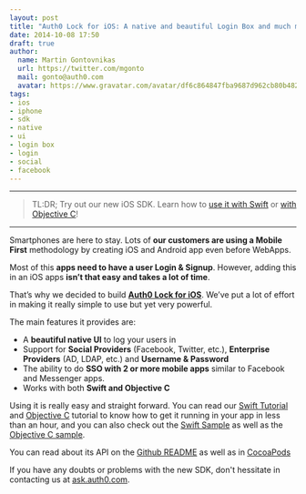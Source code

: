 ```yaml
---
layout: post
title: "Auth0 Lock for iOS: A native and beautiful Login Box and much more"
date: 2014-10-08 17:50
draft: true
author:
  name: Martin Gontovnikas
  url: https://twitter.com/mgonto
  mail: gonto@auth0.com
  avatar: https://www.gravatar.com/avatar/df6c864847fba9687d962cb80b482764?size=200
tags:
- ios
- iphone
- sdk
- native
- ui
- login box
- login
- social
- facebook
---
```

------------------------------------------------------

> TL:DR; Try out our new iOS SDK. Learn how to [use it with Swift](https://docs.auth0.com/native-platforms/ios-swift) or [with Objective C](https://docs.auth0.com/native-platforms/ios-objc)!

------------------------------------------------------


Smartphones are here to stay. Lots of **our customers are using a Mobile First** methodology by creating iOS and Android app even before WebApps.

Most of this **apps need to have a user Login & Signup**. However, adding this in an iOS apps **isn’t that easy and takes a lot of time**.

That’s why we decided to build **[Auth0 Lock for iOS](https://github.com/auth0/auth0.ios)**. We’ve put a lot of effort in making it really simple to use but yet very powerful.

<!-- more -->

The main features it provides are:

* A **beautiful native UI** to log your users in
* Support for **Social Providers** (Facebook, Twitter, etc.), **Enterprise Providers** (AD, LDAP, etc.) and **Username & Password**
* The ability to do **SSO with 2 or more mobile apps** similar to Facebook and Messenger apps.
* Works with both **Swift and Objective C**

Using it is really easy and straight forward. You can read our [Swift Tutorial](https://docs.auth0.com/native-platforms/ios-swift) and [Objective C](https://docs.auth0.com/native-platforms/ios-objc) tutorial to know how to get it running in your app in less than an hour, and you can also check out the [Swift Sample](https://github.com/auth0/Auth0.iOS/tree/master/Examples/basic-sample-swift) as well as the [Objective C sample](https://github.com/auth0/Auth0.iOS/tree/master/Examples/basic-sample).

You can read about its API on the [Github README](https://github.com/auth0/Auth0.iOS/blob/master/README.md) as well as in [CocoaPods](http://cocoapods.org/?q=Auth0.ios)

If you have any doubts or problems with the new SDK, don't hessitate in contacting us at [ask.auth0.com](https://ask.auth0.com).
